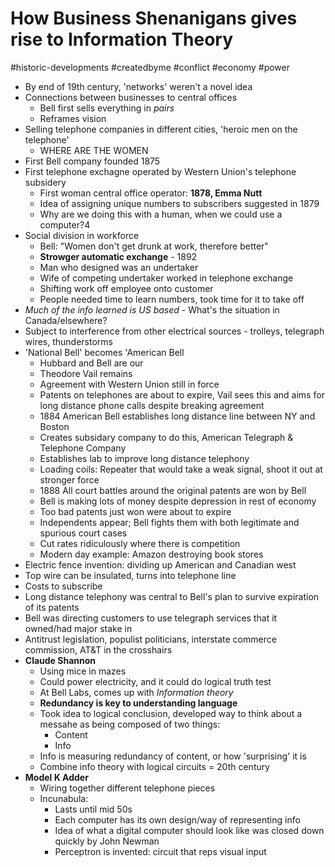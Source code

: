 # How Business Shenanigans gives rise to Information Theory


#historic-developments #createdbyme #conflict #economy #power

- By end of 19th century, 'networks' weren't a novel idea
- Connections between businesses to central offices
	- Bell first sells everything in *pairs*
	- Reframes vision
- Selling telephone companies in different cities, 'heroic men on the telephone'
	- WHERE ARE THE WOMEN
- First Bell company founded 1875
- First telephone exchagne operated by Western Union's telephone subsidery
	- First woman central office operator: **1878, Emma Nutt**
	- Idea of assigning unique numbers to subscribers suggested in 1879
	- Why are we doing this with a human, when we could use a computer?4
- Social division in workforce
	- Bell: "Women don't get drunk at work, therefore better"
	- **Strowger automatic exchange** - 1892
	- Man who designed was an undertaker
	- Wife of competing undertaker worked in telephone exchange
	- Shifting work off employee onto customer
	- People needed time to learn numbers, took time for it to take off
- *Much of the info learned is US based* - What's the situation in Canada/elsewhere?
- Subject to interference from other electrical sources - trolleys, telegraph wires, thunderstorms
- 'National Bell' becomes 'American Bell
	- Hubbard and Bell are our
	- Theodore Vail remains
	- Agreement with Western Union still in force
	- Patents on telephones are about to expire, Vail sees this and aims for long distance phone calls despite breaking agreement
	- 1884 American Bell establishes long distance line between NY and Boston
	- Creates subsidary company to do this, American Telegraph & Telephone Company
	- Establishes lab to improve long distance telephony
	- Loading coils: Repeater that would take a weak signal, shoot it out at stronger force
	- 1888 All court battles around the original patents are won by Bell
	- Bell is making lots of money despite depression in rest of economy
	- Too bad patents just won were about to expire
	- Independents appear; Bell fights them with both legitimate and spurious court cases
	- Cut rates ridiculously where there is competition
	- Modern day example: Amazon destroying book stores
- Electric fence invention: dividing up American and Canadian west
- Top wire can be insulated, turns into telephone line
- Costs to subscribe
- Long distance telephony was central to Bell's plan to survive expiration of its patents
- Bell was directing customers to use telegraph services that it owned/had major stake in
- Antitrust legislation, populist politicians, interstate commerce commission, AT&T in the crosshairs
- **Claude Shannon**
	- Using mice in mazes
	- Could power electricity, and it could do logical truth test
	- At Bell Labs, comes up with *Information theory*
	- **Redundancy is key to understanding language**
	- Took idea to logical conclusion, developed way to think about a messahe as being composed of two things:
		- Content
		- Info
	- Info is measuring redundancy of content, or how 'surprising' it is
	- Combine info theory with logical circuits = 20th century
- **Model K Adder**
	- Wiring together different telephone pieces
	- Incunabula: 
		- Lasts until mid 50s
		- Each computer has its own design/way of representing info
		- Idea of what a digital computer should look like was closed down quickly by John Newman
		- Perceptron is invented: circuit that reps visual input
